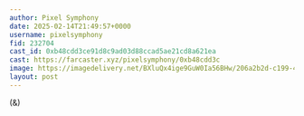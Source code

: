 ```yaml
---
author: Pixel Symphony
date: 2025-02-14T21:49:57+0000
username: pixelsymphony
fid: 232704
cast_id: 0xb48cdd3ce91d8c9ad03d88ccad5ae21cd8a621ea
cast: https://farcaster.xyz/pixelsymphony/0xb48cdd3c
image: https://imagedelivery.net/BXluQx4ige9GuW0Ia56BHw/206a2b2d-c199-4910-11db-4c5ea3eb8e00/original
layout: post
---
```


(&)

<img src='https://imagedelivery.net/BXluQx4ige9GuW0Ia56BHw/206a2b2d-c199-4910-11db-4c5ea3eb8e00/original' alt='' referrerpolicy='no-referrer'/>
